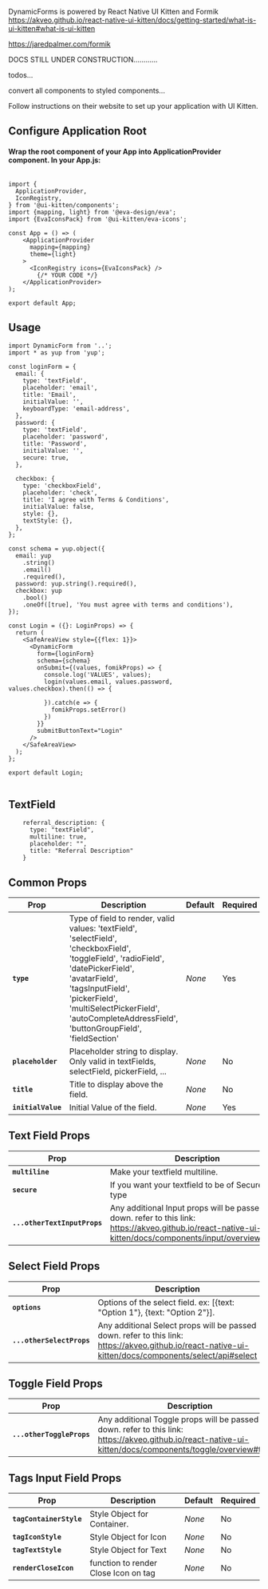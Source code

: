 DynamicForms is powered by React Native UI Kitten and Formik
https://akveo.github.io/react-native-ui-kitten/docs/getting-started/what-is-ui-kitten#what-is-ui-kitten

https://jaredpalmer.com/formik

DOCS STILL UNDER CONSTRUCTION............

todos...

convert all components to styled components...

Follow instructions on their website to set up your application with UI Kitten.

## Configure Application Root

#### Wrap the root component of your App into ApplicationProvider component. In your App.js:

```

import {
  ApplicationProvider,
  IconRegistry,
} from '@ui-kitten/components';
import {mapping, light} from '@eva-design/eva';
import {EvaIconsPack} from '@ui-kitten/eva-icons';

const App = () => (
    <ApplicationProvider
      mapping={mapping}
      theme={light}
    >
      <IconRegistry icons={EvaIconsPack} />
        {/* YOUR CODE */}
    </ApplicationProvider>
);

export default App;
```

## Usage

```
import DynamicForm from '..';
import * as yup from 'yup';

const loginForm = {
  email: {
    type: 'textField',
    placeholder: 'email',
    title: 'Email',
    initialValue: '',
    keyboardType: 'email-address',
  },
  password: {
    type: 'textField',
    placeholder: 'password',
    title: 'Password',
    initialValue: '',
    secure: true,
  },

  checkbox: {
    type: 'checkboxField',
    placeholder: 'check',
    title: 'I agree with Terms & Conditions',
    initialValue: false,
    style: {},
    textStyle: {},
  },
};

const schema = yup.object({
  email: yup
    .string()
    .email()
    .required(),
  password: yup.string().required(),
  checkbox: yup
    .bool()
    .oneOf([true], 'You must agree with terms and conditions'),
});

const Login = ({}: LoginProps) => {
  return (
    <SafeAreaView style={{flex: 1}}>
      <DynamicForm
        form={loginForm}
        schema={schema}
        onSubmit={(values, fomikProps) => {
          console.log('VALUES', values);
          login(values.email, values.password, values.checkbox).then(() => {

          }).catch(e => {
            fomikProps.setError()
          })
        }}
        submitButtonText="Login"
      />
    </SafeAreaView>
  );
};

export default Login;


```

## TextField

```
    referral_description: {
      type: "textField",
      multiline: true,
      placeholder: "",
      title: "Referral Description"
    }

```

## Common Props

| Prop               | Description                                                                                                                                                                                                                                                                  | Default | Required |
| ------------------ | ---------------------------------------------------------------------------------------------------------------------------------------------------------------------------------------------------------------------------------------------------------------------------- | ------- | -------- |
| **`type`**         | Type of field to render, valid values: 'textField', 'selectField', 'checkboxField', 'toggleField', 'radioField', 'datePickerField', 'avatarField', 'tagsInputField', 'pickerField', 'multiSelectPickerField', 'autoCompleteAddressField', 'buttonGroupField', 'fieldSection' | _None_  | Yes      |
| **`placeholder`**  | Placeholder string to display. Only valid in textFields, selectField, pickerField, ...                                                                                                                                                                                       | _None_  | No       |
| **`title`**        | Title to display above the field.                                                                                                                                                                                                                                            | _None_  | No       |
| **`initialValue`** | Initial Value of the field.                                                                                                                                                                                                                                                  | _None_  | Yes      |

## Text Field Props

| Prop                         | Description                                                                                                                                             | Default | Required |
| ---------------------------- | ------------------------------------------------------------------------------------------------------------------------------------------------------- | ------- | -------- |
| **`multiline`**              | Make your textfield multiline.                                                                                                                          | _False_ | No       |
| **`secure`**                 | If you want your textfield to be of SecureEntry type                                                                                                    | _False_ | No       |
| **`...otherTextInputProps`** | Any additional Input props will be passed down. refer to this link: https://akveo.github.io/react-native-ui-kitten/docs/components/input/overview#input | _None_  | No       |

## Select Field Props

| Prop                      | Description                                                                                                                                           | Default | Required |
| ------------------------- | ----------------------------------------------------------------------------------------------------------------------------------------------------- | ------- | -------- |
| **`options`**             | Options of the select field. ex: [{text: "Option 1"}, {text: "Option 2"}].                                                                            | _None_  | Yes      |
| **`...otherSelectProps`** | Any additional Select props will be passed down. refer to this link: https://akveo.github.io/react-native-ui-kitten/docs/components/select/api#select | _None_  | No       |

## Toggle Field Props

| Prop                      | Description                                                                                                                                                | Default | Required |
| ------------------------- | ---------------------------------------------------------------------------------------------------------------------------------------------------------- | ------- | -------- |
| **`...otherToggleProps`** | Any additional Toggle props will be passed down. refer to this link: https://akveo.github.io/react-native-ui-kitten/docs/components/toggle/overview#toggle | _None_  | No       |

## Tags Input Field Props

| Prop                    | Description                          | Default | Required |
| ----------------------- | ------------------------------------ | ------- | -------- |
| **`tagContainerStyle`** | Style Object for Container.          | _None_  | No       |
| **`tagIconStyle`**      | Style Object for Icon                | _None_  | No       |
| **`tagTextStyle`**      | Style Object for Text                | _None_  | No       |
| **`renderCloseIcon`**   | function to render Close Icon on tag | _None_  | No       |
